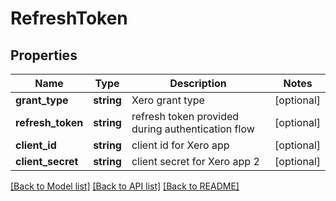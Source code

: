# RefreshToken

## Properties
Name | Type | Description | Notes
------------ | ------------- | ------------- | -------------
**grant_type** | **string** | Xero grant type | [optional] 
**refresh_token** | **string** | refresh token provided during authentication flow | [optional] 
**client_id** | **string** | client id for Xero app | [optional] 
**client_secret** | **string** | client secret for Xero app 2 | [optional] 

[[Back to Model list]](../README.md#documentation-for-models) [[Back to API list]](../README.md#documentation-for-api-endpoints) [[Back to README]](../README.md)


